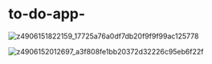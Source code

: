 # to-do-app-

![z4906151822159_17725a76a0df7db20f9f9f99ac125778](https://github.com/PNTLinh/to-do-app-/assets/132730542/a237cba2-05bb-455c-951a-f3243a79e31b)

![z4906152012697_a3f808fe1bb20372d32226c95eb6f22f](https://github.com/PNTLinh/to-do-app-/assets/132730542/b2f906f8-6f36-4ec3-8ab5-2bd0da856a93)
